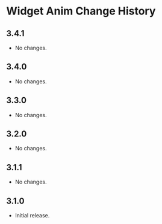 Widget Anim Change History
==========================

3.4.1
-----

-   No changes.

3.4.0
-----

-   No changes.

3.3.0
-----

-   No changes.

3.2.0
-----

-   No changes.

3.1.1
-----

-   No changes.

3.1.0
-----

-   Initial release.
